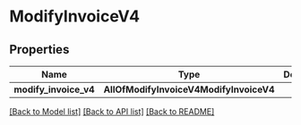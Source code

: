 # ModifyInvoiceV4

## Properties
Name | Type | Description | Notes
------------ | ------------- | ------------- | -------------
**modify_invoice_v4** | **AllOfModifyInvoiceV4ModifyInvoiceV4** |  | 

[[Back to Model list]](../README.md#documentation-for-models) [[Back to API list]](../README.md#documentation-for-api-endpoints) [[Back to README]](../README.md)

